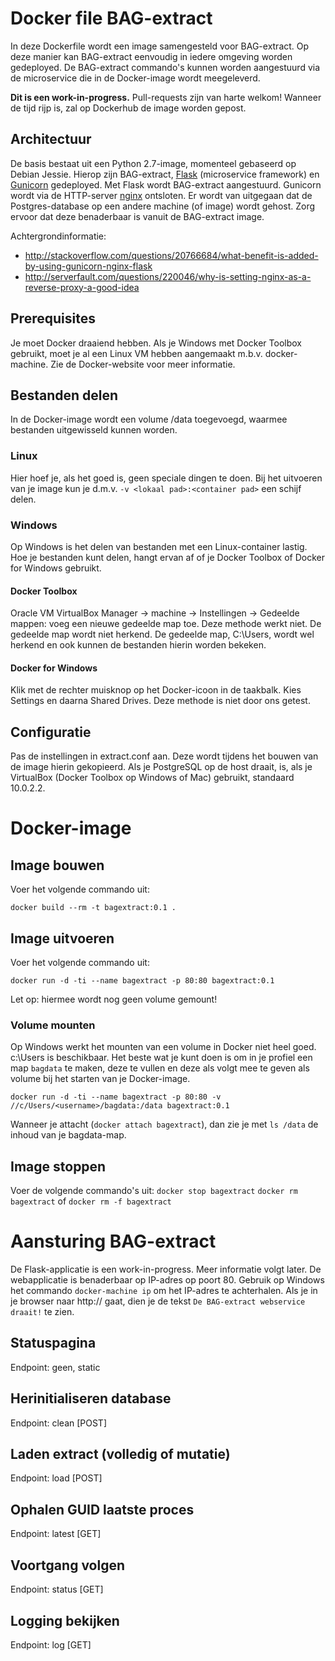 # Docker file BAG-extract
In deze Dockerfile wordt een image samengesteld voor BAG-extract. Op deze manier kan BAG-extract eenvoudig in iedere omgeving worden gedeployed. De BAG-extract commando's kunnen worden aangestuurd via de microservice die in de Docker-image wordt meegeleverd.

**Dit is een work-in-progress.** Pull-requests zijn van harte welkom! Wanneer de tijd rijp is, zal op Dockerhub de image worden gepost.

## Architectuur
De basis bestaat uit een Python 2.7-image, momenteel gebaseerd op Debian Jessie. Hierop zijn BAG-extract, [Flask](http://flask.pocoo.org/) (microservice framework) en [Gunicorn](http://gunicorn.org/) gedeployed. Met Flask wordt BAG-extract aangestuurd. Gunicorn wordt via de HTTP-server [nginx](http://nginx.org/) ontsloten. Er wordt van uitgegaan dat de Postgres-database op een andere machine (of image) wordt gehost. Zorg ervoor dat deze benaderbaar is vanuit de BAG-extract image.

Achtergrondinformatie:
* http://stackoverflow.com/questions/20766684/what-benefit-is-added-by-using-gunicorn-nginx-flask
* http://serverfault.com/questions/220046/why-is-setting-nginx-as-a-reverse-proxy-a-good-idea

## Prerequisites
Je moet Docker draaiend hebben. Als je Windows met Docker Toolbox gebruikt, moet je al een Linux VM hebben aangemaakt m.b.v. docker-machine. Zie de Docker-website voor meer informatie.

## Bestanden delen
In de Docker-image wordt een volume /data toegevoegd, waarmee bestanden uitgewisseld kunnen worden.

### Linux
Hier hoef je, als het goed is, geen speciale dingen te doen. Bij het uitvoeren van je image kun je d.m.v. ```-v <lokaal pad>:<container pad>``` een schijf delen.

### Windows
Op Windows is het delen van bestanden met een Linux-container lastig. Hoe je bestanden kunt delen, hangt ervan af of je Docker Toolbox of Docker for Windows gebruikt.

#### Docker Toolbox
Oracle VM VirtualBox Manager -> machine -> Instellingen -> Gedeelde mappen: voeg een nieuwe gedeelde map toe.
Deze methode werkt niet. De gedeelde map wordt niet herkend. De gedeelde map, C:\Users, wordt wel herkend en ook kunnen de bestanden hierin worden bekeken.

#### Docker for Windows
Klik met de rechter muisknop op het Docker-icoon in de taakbalk. Kies Settings en daarna Shared Drives. Deze methode is niet door ons getest.

## Configuratie
Pas de instellingen in extract.conf aan. Deze wordt tijdens het bouwen van de image hierin gekopieerd. Als je PostgreSQL op de host draait, is, als je VirtualBox (Docker Toolbox op Windows of Mac) gebruikt, standaard 10.0.2.2.

# Docker-image
## Image bouwen
Voer het volgende commando uit:

```docker build --rm -t bagextract:0.1 .```

## Image uitvoeren
Voer het volgende commando uit:

```docker run -d -ti --name bagextract -p 80:80 bagextract:0.1```

Let op: hiermee wordt nog geen volume gemount!

### Volume mounten
Op Windows werkt het mounten van een volume in Docker niet heel goed. c:\Users is beschikbaar. Het beste wat je kunt doen is om in je profiel een map `bagdata` te maken, deze te vullen en deze als volgt mee te geven als volume bij het starten van je Docker-image.

```docker run -d -ti --name bagextract -p 80:80 -v //c/Users/<username>/bagdata:/data bagextract:0.1```

Wanneer je attacht (`docker attach bagextract`), dan zie je met `ls /data` de inhoud van je bagdata-map.

## Image stoppen
Voer de volgende commando's uit:
```docker stop bagextract```
```docker rm bagextract```
of
```docker rm -f bagextract```

# Aansturing BAG-extract
De Flask-applicatie is een work-in-progress. Meer informatie volgt later.
De webapplicatie is benaderbaar op IP-adres op poort 80. Gebruik op Windows het commando `docker-machine ip` om het IP-adres te achterhalen. Als je in je browser naar http://<ip-adres> gaat, dien je de tekst `De BAG-extract webservice draait!` te zien.

## Statuspagina
Endpoint: geen, static

## Herinitialiseren database
Endpoint: clean [POST]

## Laden extract (volledig of mutatie)
Endpoint: load [POST]

## Ophalen GUID laatste proces
Endpoint: latest [GET]

## Voortgang volgen
Endpoint: status [GET]

## Logging bekijken
Endpoint: log [GET]
